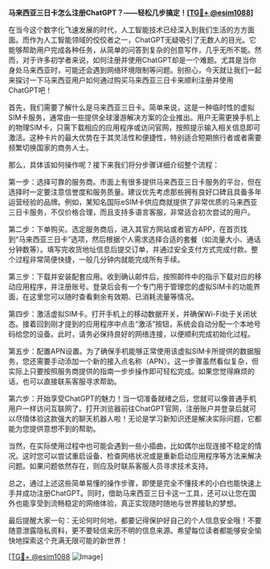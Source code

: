 **马来西亚三日卡怎么注册ChatGPT？——轻松几步搞定！[[TG💪+ @esim1088](https://t.me/s/esim1088)]**

在当今这个数字化飞速发展的时代，人工智能技术已经深入到我们生活的方方面面。而作为人工智能领域的佼佼者之一，ChatGPT无疑吸引了无数人的目光。它能够帮助用户完成各种任务，从简单的问答到复杂的创意写作，几乎无所不能。然而，对于许多初学者来说，如何注册并使用ChatGPT却是一个难题。尤其是当你身处马来西亚时，可能还会遇到网络环境限制等问题。别担心，今天就让我们一起来探讨一下马来西亚用户如何通过购买马来西亚三日卡来顺利注册并使用ChatGPT吧！

首先，我们需要了解什么是马来西亚三日卡。简单来说，这是一种临时性的虚拟SIM卡服务，通常由一些提供全球漫游解决方案的企业推出。用户无需更换手机上的物理SIM卡，只需下载相应的应用程序或访问官网，按照提示输入相关信息即可激活。这种卡片的最大优势在于其灵活性和便捷性，特别适合短期旅行者或者需要频繁切换国家的商务人士。

那么，具体该如何操作呢？接下来我们将分步骤详细介绍整个流程：

第一步：选择可靠的服务商。市面上有很多提供马来西亚三日卡服务的平台，但在选择时一定要注意信誉度和服务质量。建议优先考虑那些拥有良好口碑且具备多年运营经验的品牌。例如，某知名国际eSIM卡供应商就提供了非常优质的马来西亚三日卡服务，不仅价格合理，而且支持多语言客服，非常适合初次尝试的用户。

第二步：下单购买。选定服务商后，进入其官方网站或者官方APP，在首页找到“马来西亚三日卡”选项，然后根据个人需求选择合适的套餐（如流量大小、通话分钟数等）。填写完收货地址信息后提交订单，并通过安全支付方式完成付款。整个过程非常简便快捷，一般几分钟内就能完成所有手续。

第三步：下载并安装配套应用。收到确认邮件后，按照邮件中的指示下载对应的移动应用程序，并注册账号。登录后会有一个专门用于管理您的虚拟SIM卡的功能界面，在这里您可以随时查看剩余有效期、已消耗流量等情况。

第四步：激活虚拟SIM卡。打开手机上的移动数据开关，并确保Wi-Fi处于关闭状态。接着回到刚才提到的应用程序中点击“激活”按钮，系统会自动分配一个本地号码给您的设备。此时，请务必保持良好的网络连接，以便顺利完成初始化过程。

第五步：配置APN设置。为了确保手机能够正常使用该虚拟SIM卡所提供的数据服务，您还需要手动添加一个新的接入点名称（APN）。这一步骤虽然看似复杂，但实际上只要按照服务商提供的指南一步步操作即可轻松完成。如果您觉得麻烦的话，也可以直接联系客服寻求帮助。

第六步：开始享受ChatGPT的魅力！当一切准备就绪之后，您就可以像普通手机用户一样访问互联网了。打开浏览器前往ChatGPT官网，注册账户并登录后就可以尽情体验这款强大的聊天机器人啦！无论是学习新知识还是解决实际问题，它都能为您提供意想不到的帮助。

当然，在实际使用过程中也可能会遇到一些小插曲，比如偶尔出现连接不稳定的情况。这时您可以尝试重启设备、检查网络状况或是重新启动应用程序等方法来解决问题。如果问题依然存在，则应及时联系客服人员寻求技术支持。

总之，通过上述这些简单易懂的操作步骤，即使是完全不懂技术的小白也能快速上手并成功注册ChatGPT。同时，借助马来西亚三日卡这一工具，还可以让您在国外也能享受到流畅稳定的网络体验，真正实现随时随地与世界接轨的梦想。

最后提醒大家一句：无论何时何地，都要记得保护好自己的个人信息安全哦！不要随意泄露隐私资料，更不要轻信来历不明的信息来源。希望每位读者都能够安全愉快地探索这个充满无限可能的新世界！

[[TG💪+ @esim1088](https://t.me/s/esim1088) ![Image](https://i.postimg.cc/4NQfJmqS/Snipaste-2025-05-13-00-14-12.png)]